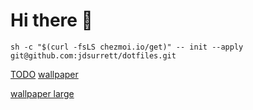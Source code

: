 # Hi there 👋

```shell
sh -c "$(curl -fsLS chezmoi.io/get)" -- init --apply git@github.com:jdsurrett/dotfiles.git
```

[TODO](TODO.md)
[wallpaper][def2]

[wallpaper large][def]

[def]: https://i.redd.it/ug7hy525o4291.jpg
[def2]: https://www.reddit.com/r/wallpaper/comments/uzdtqi/futurist_city_3840x2160
